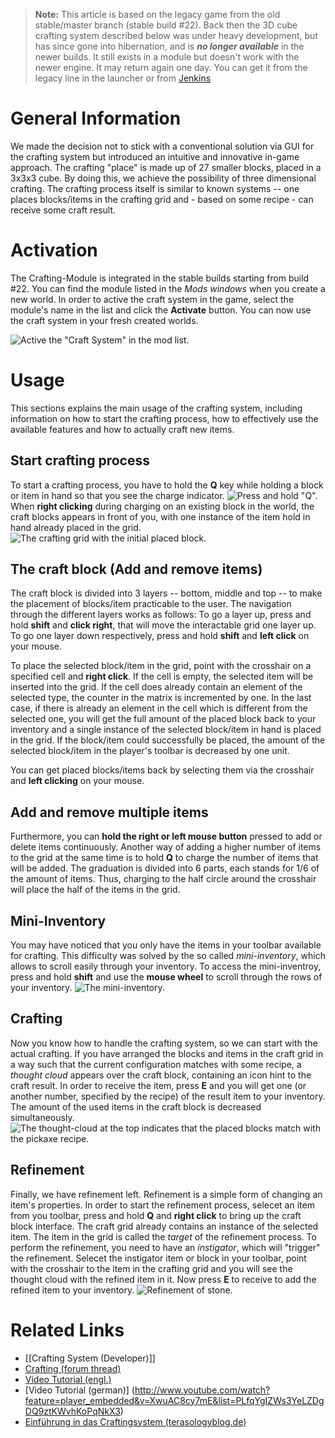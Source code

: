 > **Note:** This article is based on the legacy game from the old stable/master branch (stable build #22). Back then the 3D cube crafting system described below was under heavy development, but has since gone into hibernation, and is _**no longer available**_ in the newer builds. It still exists in a module but doesn't work with the newer engine. It may return again one day. You can get it from the legacy line in the launcher or from [Jenkins](http://jenkins.terasology.org/job/TerasologyLegacy/lastSuccessfulBuild/artifact/build/distributions/Terasology.zip)

# General Information
We made the decision not to stick with a conventional solution via GUI for the crafting system but introduced an intuitive and innovative in-game approach. 
The crafting "place" is made up of 27 smaller blocks, placed in a 3x3x3 cube. By doing this, we achieve the possibility of three dimensional crafting. The crafting process itself is similar to known systems -- one places blocks/items in the crafting grid and - based on some recipe - can receive some craft result.

# Activation
The Crafting-Module is integrated in the stable builds starting from build #22. You can find the module listed in the _Mods windows_ when you create a new world. In order to active the craft system in the game, select the module's name in the list and click the **Activate** button. You can now use the craft system in your fresh created worlds.

![Active the "Craft System" in the mod list.](http://terasologyblog.de/wp-content/uploads/2013/02/TS-Crafting-tutorial-menu_3.jpg)


# Usage
This sections explains the main usage of the crafting system, including information on how to start the crafting process, how to effectively use the available features and how to actually craft new items.

## Start crafting process
To start a crafting process, you have to hold the **Q** key while holding a block or item in hand so that you see the charge indicator.
![Press and hold "Q".](http://terasologyblog.de/wp-content/uploads/2013/02/TS-Crafting-tutorial-start_crafting_1.jpg) 
When **right clicking** during charging on an existing block in the world, the craft blocks appears in front of you, with one instance of the item hold in hand already placed in the grid.
![The crafting grid with the initial placed block.](http://terasologyblog.de/wp-content/uploads/2013/02/TS-Crafting-tutorial-start_crafting_2.jpg)

## The craft block (Add and remove items)
The craft block is divided into 3 layers -- bottom, middle and top -- to make the placement of blocks/item practicable to the user. The navigation through the different layers works as follows: To go a layer up, press and hold **shift** and **click right**, that will move the interactable grid one layer up. To go one layer down respectively, press and hold **shift** and **left click** on your mouse.

To place the selected block/item in the grid, point with the crosshair on a specified cell and **right click**. If the cell is empty, the selected item will be inserted into the grid. If the cell does already contain an element of the selected type, the counter in the matrix is incremented by one. In the last case, if there is already an element in the cell which is different from the selected one, you will get the full amount of the placed block back to your inventory and a single instance of the selected block/item in hand is placed in the grid. 
If the block/item could successfully be placed, the amount of the selected block/item in the player's toolbar is decreased by one unit.

You can get placed blocks/items back by selecting them via the crosshair and **left clicking** on your mouse. 

## Add and remove multiple items
Furthermore, you can **hold the right or left mouse button** pressed to add or delete items continuously. Another way of adding a higher number of items to the grid at the same time is to hold **Q** to charge the number of items that will be added. The graduation is divided into 6 parts, each stands for 1/6 of the amount of items. Thus, charging to the half circle around the crosshair will place the half of the items in the grid. 

## Mini-Inventory
You may have noticed that you only have the items in your toolbar available for crafting. This difficulty was solved by the so called _mini-inventory_, which allows to scroll easily through your inventory. To access the mini-inventroy, press and hold **shift** and use the **mouse wheel** to scroll through the rows of your inventory. 
![The mini-inventory.](http://terasologyblog.de/wp-content/uploads/2013/02/TS-Crafting-tutorial-mini-inventar.jpg)

## Crafting
Now you know how to handle the crafting system, so we can start with the actual crafting. If you have arranged the blocks and items in the craft grid in a way such that the current configuration matches with some recipe, a _thought cloud_ appears over the craft block, containing an icon hint to the craft result. 
In order to receive the item, press **E** and you will get one (or another number, specified by the recipe) of the result item to your inventory. The amount of the used items in the craft block is decreased simultaneously.
![The thought-cloud at the top indicates that the placed blocks match with the pickaxe recipe.](http://terasologyblog.de/wp-content/uploads/2013/02/TS-Crafting-tutorial-crafting_1.jpg)

## Refinement
Finally, we have refinement left. Refinement is a simple form of changing an item's properties. In order to start the refinement process, selecet an item from you toolbar, press and hold **Q** and **right click** to bring up the craft block interface. The craft grid already contains an instance of the selected item. The item in the grid is called the _target_ of the refinement process. To perform the refinement, you need to have an _instigator_, which will "trigger" the refinement. Selecet the instigator item or block in your toolbar, point with the crosshair to the item in the crafting grid and you will see the thought cloud with the refined item in it. Now press **E** to receive to add the refined item to your inventory.
![Refinement of stone.](http://terasologyblog.de/wp-content/uploads/2013/02/TS-Crafting-tutorial-refinement.jpg)

# Related Links
* [[Crafting System (Developer)]]
* [Crafting (forum thread)](http://forum.movingblocks.net/threads/crafting.247/)
* [Video Tutorial (engl.)](http://www.youtube.com/watch?v=-cdhxguyMpA)
* [Video Tutorial (german)] (http://www.youtube.com/watch?feature=player_embedded&v=XwuAC8cy7mE&list=PLfqYgIZWs3YeLZDgDQ9ztKWvhKoPqNkX3)
* [Einführung in das Craftingsystem (terasologyblog.de)](http://terasologyblog.de/2013/02/einfuhrung-in-das-crafting-system/)
